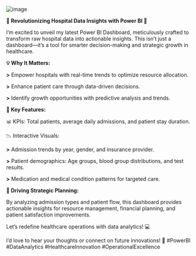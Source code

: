 ![image](https://github.com/user-attachments/assets/9b4029c5-0bfd-4a22-9ff9-41a03bd9a6ea)

**🚀 Revolutionizing Hospital Data Insights with Power BI 🏥**

I’m excited to unveil my latest Power BI Dashboard, meticulously crafted to transform raw hospital data into actionable insights. This isn’t just a dashboard—it’s a tool for smarter decision-making and strategic growth in healthcare.

**💡 Why It Matters:**

  **>** Empower hospitals with real-time trends to optimize resource allocation.

  **>** Enhance patient care through data-driven decisions.

  **>** Identify growth opportunities with predictive analysis and trends.

**🎯 Key Features:**

📊 KPIs: Total patients, average daily admissions, and patient stay duration.

📉 Interactive Visuals:

  **>** Admission trends by year, gender, and insurance provider.
  
  **>** Patient demographics: Age groups, blood group distributions, and test results.

**>** Medication and medical condition patterns for targeted care.

**🔮 Driving Strategic Planning:**

By analyzing admission types and patient flow, this dashboard provides actionable insights for resource management, financial planning, and patient satisfaction improvements.

Let’s redefine healthcare operations with data analytics! 💻

I’d love to hear your thoughts or connect on future innovations! 🙌
#PowerBI #DataAnalytics #HealthcareInnovation #OperationalExcellence

